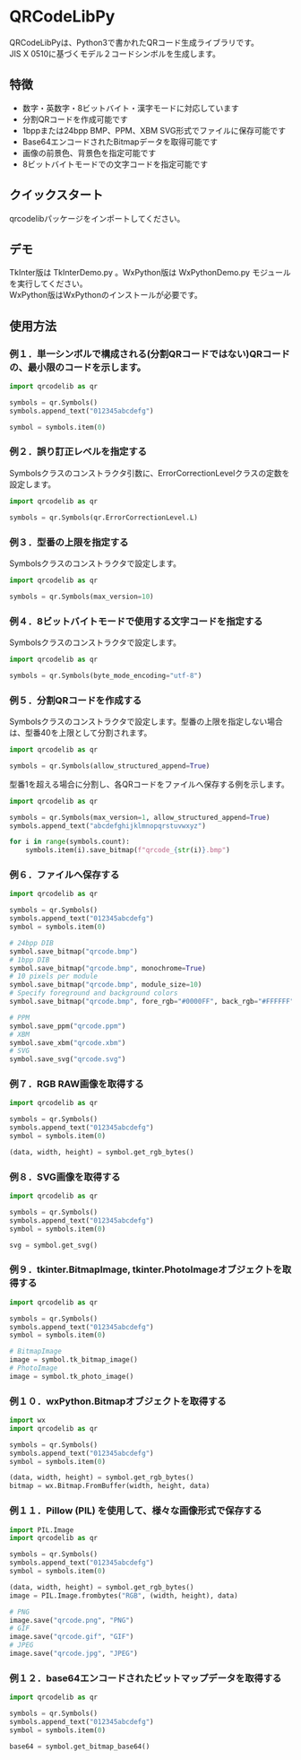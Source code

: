 # QRCodeLibPy
QRCodeLibPyは、Python3で書かれたQRコード生成ライブラリです。  
JIS X 0510に基づくモデル２コードシンボルを生成します。

## 特徴
- 数字・英数字・8ビットバイト・漢字モードに対応しています
- 分割QRコードを作成可能です
- 1bppまたは24bpp BMP、PPM、XBM SVG形式でファイルに保存可能です
- Base64エンコードされたBitmapデータを取得可能です
- 画像の前景色、背景色を指定可能です
- 8ビットバイトモードでの文字コードを指定可能です

## クイックスタート
qrcodelibパッケージをインポートしてください。

## デモ
TkInter版は TkInterDemo.py 。WxPython版は WxPythonDemo.py モジュールを実行してください。  
WxPython版はWxPythonのインストールが必要です。

## 使用方法
### 例１．単一シンボルで構成される(分割QRコードではない)QRコードの、最小限のコードを示します。

```python
import qrcodelib as qr

symbols = qr.Symbols()
symbols.append_text("012345abcdefg")

symbol = symbols.item(0)
```

### 例２．誤り訂正レベルを指定する
Symbolsクラスのコンストラクタ引数に、ErrorCorrectionLevelクラスの定数を設定します。
```python
import qrcodelib as qr

symbols = qr.Symbols(qr.ErrorCorrectionLevel.L)
```

### 例３．型番の上限を指定する
Symbolsクラスのコンストラクタで設定します。
```python
import qrcodelib as qr

symbols = qr.Symbols(max_version=10)
```

### 例４．8ビットバイトモードで使用する文字コードを指定する
Symbolsクラスのコンストラクタで設定します。
```python
import qrcodelib as qr

symbols = qr.Symbols(byte_mode_encoding="utf-8")
```

### 例５．分割QRコードを作成する
Symbolsクラスのコンストラクタで設定します。型番の上限を指定しない場合は、型番40を上限として分割されます。
```python
import qrcodelib as qr

symbols = qr.Symbols(allow_structured_append=True)
```

型番1を超える場合に分割し、各QRコードをファイルへ保存する例を示します。
```python
import qrcodelib as qr

symbols = qr.Symbols(max_version=1, allow_structured_append=True)
symbols.append_text("abcdefghijklmnopqrstuvwxyz")

for i in range(symbols.count):
    symbols.item(i).save_bitmap(f"qrcode_{str(i)}.bmp")
```

### 例６．ファイルへ保存する
```python
import qrcodelib as qr

symbols = qr.Symbols()
symbols.append_text("012345abcdefg")
symbol = symbols.item(0)

# 24bpp DIB
symbol.save_bitmap("qrcode.bmp")
# 1bpp DIB
symbol.save_bitmap("qrcode.bmp", monochrome=True)
# 10 pixels per module
symbol.save_bitmap("qrcode.bmp", module_size=10)
# Specify foreground and background colors
symbol.save_bitmap("qrcode.bmp", fore_rgb="#0000FF", back_rgb="#FFFFFF")

# PPM
symbol.save_ppm("qrcode.ppm")
# XBM
symbol.save_xbm("qrcode.xbm")
# SVG
symbol.save_svg("qrcode.svg")
```

### 例７．RGB RAW画像を取得する
```python
import qrcodelib as qr

symbols = qr.Symbols()
symbols.append_text("012345abcdefg")
symbol = symbols.item(0)

(data, width, height) = symbol.get_rgb_bytes()
```

### 例８．SVG画像を取得する
```python
import qrcodelib as qr

symbols = qr.Symbols()
symbols.append_text("012345abcdefg")
symbol = symbols.item(0)

svg = symbol.get_svg()
```

### 例９．tkinter.BitmapImage, tkinter.PhotoImageオブジェクトを取得する
```python
import qrcodelib as qr

symbols = qr.Symbols()
symbols.append_text("012345abcdefg")
symbol = symbols.item(0)

# BitmapImage
image = symbol.tk_bitmap_image()
# PhotoImage
image = symbol.tk_photo_image()
```

### 例１０．wxPython.Bitmapオブジェクトを取得する
```python
import wx
import qrcodelib as qr

symbols = qr.Symbols()
symbols.append_text("012345abcdefg")
symbol = symbols.item(0)

(data, width, height) = symbol.get_rgb_bytes() 
bitmap = wx.Bitmap.FromBuffer(width, height, data)
```

### 例１１．Pillow (PIL) を使用して、様々な画像形式で保存する
```python
import PIL.Image
import qrcodelib as qr

symbols = qr.Symbols()
symbols.append_text("012345abcdefg")
symbol = symbols.item(0)

(data, width, height) = symbol.get_rgb_bytes()
image = PIL.Image.frombytes("RGB", (width, height), data)

# PNG
image.save("qrcode.png", "PNG")
# GIF
image.save("qrcode.gif", "GIF")
# JPEG
image.save("qrcode.jpg", "JPEG")
```

### 例１２．base64エンコードされたビットマップデータを取得する
```python
import qrcodelib as qr

symbols = qr.Symbols()
symbols.append_text("012345abcdefg")
symbol = symbols.item(0)

base64 = symbol.get_bitmap_base64()
```
